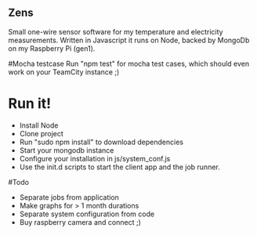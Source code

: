 Zens
----------------
Small one-wire sensor software for my temperature and electricity measurements. Written in 
Javascript it runs on Node, backed by MongoDb on my Raspberry Pi (gen1).

#Mocha testcase
Run "npm test" for mocha test cases, which should even work on your TeamCity instance ;)

# Run it! 
* Install Node
* Clone project
* Run "sudo npm install" to download dependencies 
* Start your mongodb instance
* Configure your installation in js/system_conf.js
* Use the init.d scripts to start the client app and the job runner.

#Todo
* Separate jobs from  application
* Make graphs for > 1 month durations
* Separate system configuration from code
* Buy raspberry camera and connect ;)
